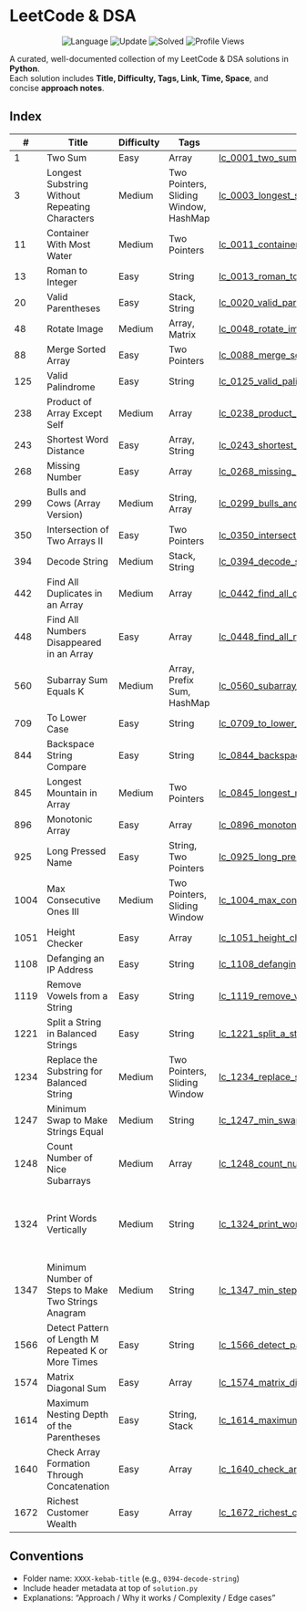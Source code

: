 # LeetCode & DSA

<p align="center">
  <img alt="Language" src="https://img.shields.io/badge/python-3.10+-blue">
  <img alt="Update" src="https://img.shields.io/badge/update-weekly-brightgreen">
  <img alt="Solved" src="https://img.shields.io/badge/solved-1-yellow">
  <img alt="Profile Views" src="https://komarev.com/ghpvc/?username=Hieenftr&label=Profile%20views&color=blue&style=flat">
</p>


A curated, well-documented collection of my LeetCode & DSA solutions in **Python**.  
Each solution includes **Title, Difficulty, Tags, Link, Time, Space**, and concise **approach notes**.



## Index

<!-- INDEX:START -->

| # | Title | Difficulty | Tags | Solution | Time | Space |
|---|------|------------|------|---------|------|-------|
| 1 | Two Sum | Easy | Array | [lc_0001_two_sum.py](solutions/s03_array/lc_0001_two_sum.py) | O(n) | O(n) |
| 3 | Longest Substring Without Repeating Characters | Medium | Two Pointers, Sliding Window, HashMap | [lc_0003_longest_substring_without_repeating_characters.py](solutions/s04_two-pointers/lc_0003_longest_substring_without_repeating_characters.py) | O(n) | O(k) |
| 11 | Container With Most Water | Medium | Two Pointers | [lc_0011_container_with_most_water.py](solutions/s04_two-pointers/lc_0011_container_with_most_water.py) | O(n) | O(1) |
| 13 | Roman to Integer | Easy | String | [lc_0013_roman_to_integer.py](solutions/s02_strings/lc_0013_roman_to_integer.py) | O(n) | O(1) |
| 20 | Valid Parentheses | Easy | Stack, String | [lc_0020_valid_parentheses.py](solutions/s01_stack/lc_0020_valid_parentheses.py) | O(n) | O(n) |
| 48 | Rotate Image | Medium | Array, Matrix | [lc_0048_rotate_image.py](solutions/s03_array/lc_0048_rotate_image.py) | O(n^2) | O(1) |
| 88 | Merge Sorted Array | Easy | Two Pointers | [lc_0088_merge_sorted_array.py](solutions/s04_two-pointers/lc_0088_merge_sorted_array.py) | O(m+n) | O(1) |
| 125 | Valid Palindrome | Easy | String | [lc_0125_valid_palindrome.py](solutions/s02_strings/lc_0125_valid_palindrome.py) | O(n) | O(1) |
| 238 | Product of Array Except Self | Medium | Array | [lc_0238_product_of_array_except_self.py](solutions/s03_array/lc_0238_product_of_array_except_self.py) | O(n) | O(1) |
| 243 | Shortest Word Distance | Easy | Array, String | [lc_0243_shortest_word_distance.py](solutions/s02_strings/lc_0243_shortest_word_distance.py) | O(n) | O(1) |
| 268 | Missing Number | Easy | Array | [lc_0268_missing_number.py](solutions/s03_array/lc_0268_missing_number.py) | O(n) | O(1) |
| 299 | Bulls and Cows (Array Version) | Medium | String, Array | [lc_0299_bulls_and_cows.py](solutions/s03_array/lc_0299_bulls_and_cows.py) | O(n) | O(1) |
| 350 | Intersection of Two Arrays II | Easy | Two Pointers | [lc_0350_intersection_of_two_array_II.py](solutions/s04_two-pointers/lc_0350_intersection_of_two_array_II.py) | O(nlogn + mlogm) | O(1) |
| 394 | Decode String | Medium | Stack, String | [lc_0394_decode_string.py](solutions/s02_strings/lc_0394_decode_string.py) | O(n) | O(n) |
| 442 | Find All Duplicates in an Array | Medium | Array | [lc_0442_find_all_duplicates_in_a_array.py](solutions/s03_array/lc_0442_find_all_duplicates_in_a_array.py) | O(n) | O(1) |
| 448 | Find All Numbers Disappeared in an Array | Easy | Array | [lc_0448_find_all_numbers_disappeared_in_an_array.py](solutions/s03_array/lc_0448_find_all_numbers_disappeared_in_an_array.py) | O(n) | O(1) |
| 560 | Subarray Sum Equals K | Medium | Array, Prefix Sum, HashMap | [lc_0560_subarray_sum_equals_k.py](solutions/s04_two-pointers/lc_0560_subarray_sum_equals_k.py) | O(n) | O(n) |
| 709 | To Lower Case | Easy | String | [lc_0709_to_lower_case.py](solutions/s02_strings/lc_0709_to_lower_case.py) | O(n) | O(n) |
| 844 | Backspace String Compare | Easy | String | [lc_0844_backspace_string_compare.py](solutions/s02_strings/lc_0844_backspace_string_compare.py) | O(n) | O(n) |
| 845 | Longest Mountain in Array | Medium | Two Pointers | [lc_0845_longest_mountain_in_array.py](solutions/s04_two-pointers/lc_0845_longest_mountain_in_array.py) | O(n) | O(1) |
| 896 | Monotonic Array | Easy | Array | [lc_0896_monotonic_array.py](solutions/s03_array/lc_0896_monotonic_array.py) | O(n) | O(1) |
| 925 | Long Pressed Name | Easy | String, Two Pointers | [lc_0925_long_pressed_name.py](solutions/s02_strings/lc_0925_long_pressed_name.py) | O(n) | O(1) |
| 1004 | Max Consecutive Ones III | Medium | Two Pointers, Sliding Window | [lc_1004_max_consecutive_ones_III.py](solutions/s04_two-pointers/lc_1004_max_consecutive_ones_III.py) | O(n) | O(1) |
| 1051 | Height Checker | Easy | Array | [lc_1051_height_checker.py](solutions/s03_array/lc_1051_height_checker.py) | O(nlogn) | O(n) |
| 1108 | Defanging an IP Address | Easy | String | [lc_1108_defanging_ip.py](solutions/s02_strings/lc_1108_defanging_ip.py) | O(n) | O(n) |
| 1119 | Remove Vowels from a String | Easy | String | [lc_1119_remove_vowels_from_a_string.py](solutions/s02_strings/lc_1119_remove_vowels_from_a_string.py) | O(n) | O(n) |
| 1221 | Split a String in Balanced Strings | Easy | String | [lc_1221_split_a_string_in_balanced_strings.py](solutions/s02_strings/lc_1221_split_a_string_in_balanced_strings.py) | O(n) | O(1) |
| 1234 | Replace the Substring for Balanced String | Medium | Two Pointers, Sliding Window | [lc_1234_replace_substring_for_balanced_string.py](solutions/s04_two-pointers/lc_1234_replace_substring_for_balanced_string.py) | O(n) | O(1) |
| 1247 | Minimum Swap to Make Strings Equal | Medium | String | [lc_1247_min_swaps_make_strings_equal.py](solutions/s02_strings/lc_1247_min_swaps_make_strings_equal.py) | O(n) | O(1) |
| 1248 | Count Number of Nice Subarrays | Medium | Array | [lc_1248_count_number_of_nice_subarrays.py](solutions/s03_array/lc_1248_count_number_of_nice_subarrays.py) | O(n) | O(1) |
| 1324 | Print Words Vertically | Medium | String | [lc_1324_print_words_vertically.py](solutions/s03_array/lc_1324_print_words_vertically.py) | O(n * m) where n=#words, m=max word length | O(n * m) |
| 1347 | Minimum Number of Steps to Make Two Strings Anagram | Medium | String | [lc_1347_min_steps_anagram.py](solutions/s02_strings/lc_1347_min_steps_anagram.py) | O(n) | O(1)   # since only lowercase English letters |
| 1566 | Detect Pattern of Length M Repeated K or More Times | Easy | String | [lc_1566_detect_pattern_repeated_k.py](solutions/s02_strings/lc_1566_detect_pattern_repeated_k.py) | O(n) | O(1) |
| 1574 | Matrix Diagonal Sum | Easy | Array | [lc_1574_matrix_diagonal_sum.py](solutions/s03_array/lc_1574_matrix_diagonal_sum.py) | O(n) | O(1) |
| 1614 | Maximum Nesting Depth of the Parentheses | Easy | String, Stack | [lc_1614_maximum_nesting_depth.py](solutions/s02_strings/lc_1614_maximum_nesting_depth.py) | O(n) | O(1) |
| 1640 | Check Array Formation Through Concatenation | Easy | Array | [lc_1640_check_array_formation_through_concactenation.py](solutions/s04_two-pointers/lc_1640_check_array_formation_through_concactenation.py) | O(n*p)  # n = len(arr), p = len(pieces) | O(1) |
| 1672 | Richest Customer Wealth | Easy | Array | [lc_1672_richest_customer_wealth.py](solutions/s03_array/lc_1672_richest_customer_wealth.py) | O(m*n) | O(1) |

<!-- INDEX:END -->

## Conventions
- Folder name: `XXXX-kebab-title` (e.g., `0394-decode-string`)
- Include header metadata at top of `solution.py`
- Explanations: “Approach / Why it works / Complexity / Edge cases”


